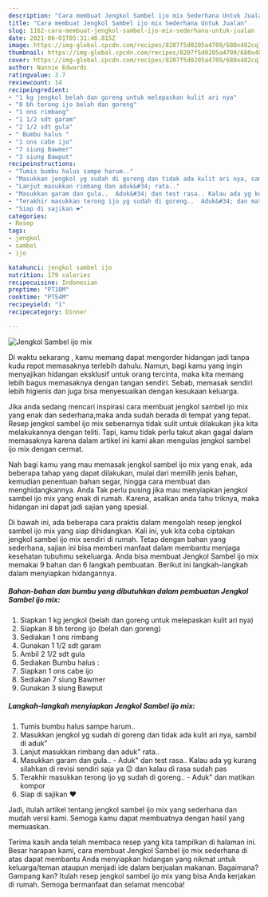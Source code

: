 ```yaml
---
description: "Cara membuat Jengkol Sambel ijo mix Sederhana Untuk Jualan"
title: "Cara membuat Jengkol Sambel ijo mix Sederhana Untuk Jualan"
slug: 1162-cara-membuat-jengkol-sambel-ijo-mix-sederhana-untuk-jualan
date: 2021-06-01T05:31:48.815Z
image: https://img-global.cpcdn.com/recipes/8207f5d0205a4709/680x482cq70/jengkol-sambel-ijo-mix-foto-resep-utama.jpg
thumbnail: https://img-global.cpcdn.com/recipes/8207f5d0205a4709/680x482cq70/jengkol-sambel-ijo-mix-foto-resep-utama.jpg
cover: https://img-global.cpcdn.com/recipes/8207f5d0205a4709/680x482cq70/jengkol-sambel-ijo-mix-foto-resep-utama.jpg
author: Nannie Edwards
ratingvalue: 3.7
reviewcount: 14
recipeingredient:
- "1 kg jengkol belah dan goreng untuk melepaskan kulit ari nya"
- "8 bh terong ijo belah dan goreng"
- "1 ons rimbang"
- "1 1/2 sdt garam"
- "2 1/2 sdt gula"
- " Bumbu halus "
- "1 ons cabe ijo"
- "7 siung Bawmer"
- "3 siung Bawput"
recipeinstructions:
- "Tumis bumbu halus sampe harum.."
- "Masukkan jengkol yg sudah di goreng dan tidak ada kulit ari nya, sambil di aduk&#34;"
- "Lanjut masukkan rimbang dan aduk&#34; rata.."
- "Masukkan garam dan gula..  Aduk&#34; dan test rasa.. Kalau ada yg kurang silahkan di revisi sendiri saja ya 😉 dan kalau di rasa sudah pas"
- "Terakhir masukkan terong ijo yg sudah di goreng..  Aduk&#34; dan matikan kompor"
- "Siap di sajikan ❤"
categories:
- Resep
tags:
- jengkol
- sambel
- ijo

katakunci: jengkol sambel ijo 
nutrition: 179 calories
recipecuisine: Indonesian
preptime: "PT18M"
cooktime: "PT54M"
recipeyield: "1"
recipecategory: Dinner

---
```



![Jengkol Sambel ijo mix](https://img-global.cpcdn.com/recipes/8207f5d0205a4709/680x482cq70/jengkol-sambel-ijo-mix-foto-resep-utama.jpg)

Di waktu  sekarang , kamu memang dapat mengorder hidangan jadi tanpa kudu repot memasaknya terlebih dahulu. Namun, bagi kamu yang ingin menyajikan hidangan eksklusif untuk orang tercinta, maka kita memang lebih bagus memasaknya dengan tangan sendiri. Sebab, memasak sendiri lebih higienis dan juga bisa menyesuaikan dengan kesukaan keluarga.

Jika anda sedang mencari inspirasi cara membuat jengkol sambel ijo mix yang enak dan sederhana,maka anda sudah berada di tempat yang tepat. Resep jengkol sambel ijo mix  sebenarnya tidak sulit untuk dilakukan jika kita melakukannya dengan teliti. Tapi, kamu tidak perlu takut akan gagal dalam memasaknya 
karena dalam artikel ini kami akan mengulas jengkol sambel ijo mix dengan cermat.  



Nah bagi kamu yang mau memasak jengkol sambel ijo mix yang enak, ada beberapa tahap yang dapat dilakukan, mulai dari memilih jenis bahan, kemudian penentuan bahan segar, hingga cara membuat dan menghidangkannya. Anda Tak perlu pusing jika mau menyiapkan jengkol sambel ijo mix yang enak di rumah. Karena, asalkan anda  tahu triknya, maka hidangan ini dapat jadi sajian yang spesial.

Di bawah ini, ada beberapa cara praktis  dalam mengolah resep jengkol sambel ijo mix yang siap dihidangkan. Kali ini, yuk kita coba ciptakan jengkol sambel ijo mix sendiri di rumah. Tetap dengan bahan yang sederhana, sajian ini bisa memberi manfaat dalam membantu menjaga kesehatan tubuhmu sekeluarga. Anda bisa membuat Jengkol Sambel ijo mix memakai 9 bahan dan 6 langkah pembuatan. Berikut ini langkah-langkah dalam menyiapkan hidangannya.

<!--inarticleads1-->

##### Bahan-bahan dan bumbu yang dibutuhkan dalam pembuatan Jengkol Sambel ijo mix:

1. Siapkan 1 kg jengkol (belah dan goreng untuk melepaskan kulit ari nya)
1. Siapkan 8 bh terong ijo (belah dan goreng)
1. Sediakan 1 ons rimbang
1. Gunakan 1 1/2 sdt garam
1. Ambil 2 1/2 sdt gula
1. Sediakan  Bumbu halus :
1. Siapkan 1 ons cabe ijo
1. Sediakan 7 siung Bawmer
1. Gunakan 3 siung Bawput




<!--inarticleads2-->

##### Langkah-langkah menyiapkan Jengkol Sambel ijo mix:

1. Tumis bumbu halus sampe harum..
1. Masukkan jengkol yg sudah di goreng dan tidak ada kulit ari nya, sambil di aduk&#34;
1. Lanjut masukkan rimbang dan aduk&#34; rata..
1. Masukkan garam dan gula..  - Aduk&#34; dan test rasa.. Kalau ada yg kurang silahkan di revisi sendiri saja ya 😉 dan kalau di rasa sudah pas
1. Terakhir masukkan terong ijo yg sudah di goreng..  - Aduk&#34; dan matikan kompor
1. Siap di sajikan ❤




Jadi, itulah artikel tentang  jengkol sambel ijo mix  yang sederhana dan mudah versi kami. Semoga kamu dapat membuatnya dengan hasil yang memuaskan. 

Terima kasih anda telah membaca resep yang kita tampilkan di halaman ini. Besar harapan kami, cara membuat  Jengkol Sambel ijo mix sederhana di atas dapat membantu Anda menyiapkan hidangan yang nikmat untuk keluarga/teman ataupun menjadi ide dalam berjualan makanan. Bagaimana? Gampang kan? Itulah resep jengkol sambel ijo mix yang bisa Anda kerjakan di rumah. Semoga bermanfaat dan selamat mencoba!

